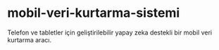 # mobil-veri-kurtarma-sistemi
Telefon ve tabletler için geliştirilebilir yapay zeka destekli bir mobil veri kurtarma aracı.
